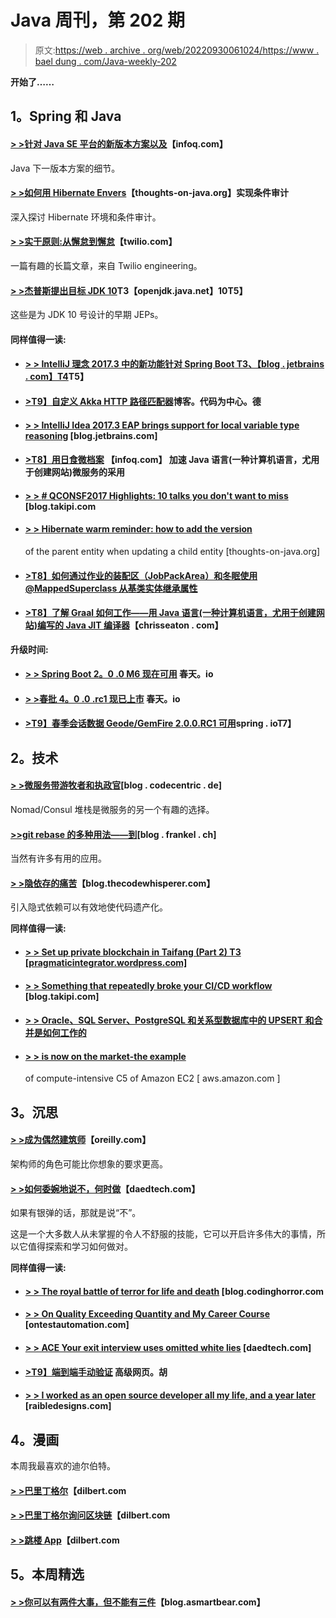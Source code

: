 # Java 周刊，第 202 期

> 原文:[https://web . archive . org/web/20220930061024/https://www . bael dung . com/Java-weekly-202](https://web.archive.org/web/20220930061024/https://www.baeldung.com/java-weekly-202)

**开始了……**

## **1。Spring 和 Java**

#### **[> >针对 Java SE 平台的新版本方案以及](https://web.archive.org/web/20220629000922/https://www.infoq.com/news/2017/11/new-version-scheme-java)【infoq.com】**

Java 下一版本方案的细节。

#### **[> >如何用 Hibernate Envers](https://web.archive.org/web/20220629000922/https://www.thoughts-on-java.org/conditional-auditing-hibernate-envers/)**【thoughts-on-java.org】实现条件审计

深入探讨 Hibernate 环境和条件审计。

#### [**> >实干原则:从懈怠到懈怠**](https://web.archive.org/web/20220629000922/https://www.twilio.com/blog/2017/11/solid-principles-slack-twilio.html)【twilio.com】

一篇有趣的长篇文章，来自 Twilio engineering。

#### **[> >杰普斯提出目标 JDK 10](https://web.archive.org/web/20220629000922/https://openjdk.java.net/projects/jdk/10/)T3【openjdk.java.net】10T5】**

这些是为 JDK 10 号设计的早期 JEPs。

#### **同样值得一读:**

*   #### [**> > IntelliJ 理念 2017.3 中的新功能针对 Spring Boot** T3、【blog . jetbrains . com】T4](https://web.archive.org/web/20220629000922/https://blog.jetbrains.com/idea/2017/11/whats-new-in-intellij-idea-2017-3-for-spring-boot/)T5】

*   #### [**>T9】自定义 Akka HTTP 路径匹配器**](https://web.archive.org/web/20220629000922/https://blog.codecentric.de/en/2017/11/custom-akka-http-pathmatcher/)博客。代码为中心。德

*   #### [**> > IntelliJ Idea 2017.3 EAP brings support for local variable type reasoning**](https://web.archive.org/web/20220629000922/https://blog.jetbrains.com/idea/2017/11/intellij-idea-2017-3-eap-brings-support-for-local-variable-type-inference/) [blog.jetbrains.com]

*   #### [**>T8】用日食微档案**](https://web.archive.org/web/20220629000922/https://www.infoq.com/news/2017/11/jax-london-microprofile) 【infoq.com】 加速 Java 语言(一种计算机语言，尤用于创建网站)微服务的采用

*   #### [> > **# QCONSF2017 Highlights: 10 talks you don't want to miss**](https://web.archive.org/web/20220629000922/http://blog.takipi.com/qconsf-2017-highlights-10-talks-that-you-dont-want-to-miss/) [blog.takipi.com

*   #### [**> > Hibernate warm reminder: how to add the version**](https://web.archive.org/web/20220629000922/https://www.thoughts-on-java.org/hibernate-tips-increase-version-parent-entity-updating-child-entity/)

    of the parent entity when updating a child entity [thoughts-on-java.org]
*   #### [**>T8】如何通过作业的装配区（JobPackArea）和冬眠使用@MappedSuperclass 从基类实体继承属性**](https://web.archive.org/web/20220629000922/https://vladmihalcea.com/2017/11/08/how-to-inherit-properties-from-a-base-class-entity-using-mappedsuperclass-with-jpa-and-hibernate/)

*   #### [**>T8】了解 Graal 如何工作——用 Java 语言(一种计算机语言，尤用于创建网站)编写的 Java JIT 编译器**](https://web.archive.org/web/20220629000922/http://chrisseaton.com/rubytruffle/jokerconf17/)【chrisseaton . com】

**升级时间:**

*   #### **[> > Spring Boot 2。0 .0 M6 现在可用](https://web.archive.org/web/20220629000922/https://spring.io/blog/2017/11/06/spring-boot-2-0-0-m6-available-now)** 春天。io

*   #### [**> >春批 4。0 .0 .rc1 现已上市**](https://web.archive.org/web/20220629000922/https://spring.io/blog/2017/11/02/spring-batch-4-0-0-rc1-is-now-available) 春天。io

*   #### [**>T9】春季会话数据 Geode/GemFire 2.0.0.RC1 可用**](https://web.archive.org/web/20220629000922/https://spring.io/blog/2017/11/07/spring-session-data-geode-gemfire-2-0-0-rc1-available)spring . ioT7】

## **2。技术**

#### [**> >微服务带游牧者和执政官**](https://web.archive.org/web/20220629000922/https://blog.codecentric.de/en/2017/11/microservices-nomad-consul/)[blog . codecentric . de]

Nomad/Consul 堆栈是微服务的另一个有趣的选择。

#### [**>>git rebase 的多种用法——到**](https://web.archive.org/web/20220629000922/https://blog.frankel.ch/multiple-usages-git-rebase-onto/#gsc.tab=0)[blog . frankel . ch]

当然有许多有用的应用。

#### [**> >隐依存的痛苦**](https://web.archive.org/web/20220629000922/http://blog.thecodewhisperer.com/permalink/the-pain-of-implicit-dependencies)【blog.thecodewhisperer.com】

引入隐式依赖可以有效地使代码遗产化。

**同样值得一读:**

*   #### [**> > Set up private blockchain in Taifang (Part 2)** T3 [pragmaticintegrator.wordpress.com]](https://web.archive.org/web/20220629000922/https://pragmaticintegrator.wordpress.com/2017/11/05/set-up-private-blockchain-with-ethereum-part-2/)

*   #### [**> > Something that repeatedly broke your CI/CD workflow**](https://web.archive.org/web/20220629000922/http://blog.takipi.com/the-one-thing-that-repeatedly-breaks-your-cicd-workflow/) [blog.takipi.com]

*   #### [**> > Oracle、SQL Server、PostgreSQL 和关系型数据库中的 UPSERT 和合并是如何工作的**](https://web.archive.org/web/20220629000922/https://vladmihalcea.com/2017/11/06/how-do-upsert-and-merge-work-in-oracle-sql-server-postgresql-and-mysql/)

*   #### [> > is now on the market-the example](https://web.archive.org/web/20220629000922/https://aws.amazon.com/blogs/aws/now-available-compute-intensive-c5-instances-for-amazon-ec2/)

    of compute-intensive C5 of Amazon EC2 [ aws.amazon.com ]

## **3。沉思**

#### [**> >成为偶然建筑师**](https://web.archive.org/web/20220629000922/https://www.oreilly.com/ideas/becoming-an-accidental-architect)【oreilly.com】

架构师的角色可能比你想象的要求更高。

#### [**> >如何委婉地说不，何时做**](https://web.archive.org/web/20220629000922/https://www.daedtech.com/how-to-politely-say-no-and-when-to-do-it/)【daedtech.com】

如果有银弹的话，那就是说“不”。

这是一个大多数人从未掌握的令人不舒服的技能，它可以开启许多伟大的事情，所以它值得探索和学习如何做对。

**同样值得一读:**

*   #### [**> > The royal battle of terror for life and death**](https://web.archive.org/web/20220629000922/https://blog.codinghorror.com/the-existential-terror-of-battle-royale/) [blog.codinghorror.com

*   #### [**> > On Quality Exceeding Quantity and My Career Course**](https://web.archive.org/web/20220629000922/https://www.ontestautomation.com/on-quality-over-quantity-and-my-career-journey/) [ontestautomation.com]

*   #### [**> > ACE Your exit interview uses omitted white lies**](https://web.archive.org/web/20220629000922/https://www.daedtech.com/ace-exit-interview-little-white-lies/) [daedtech.com]

*   #### [**>T9】端到端手动验证**](https://web.archive.org/web/20220629000922/https://advancedweb.hu/2017/11/07/manual-end-to-end-verification/) 高级网页。胡

*   #### [**> > I worked as an open source developer all my life, and a year later**](https://web.archive.org/web/20220629000922/http://raibledesigns.com/rd/entry/life_as_an_open_source1) [raibledesigns.com]

## **4。漫画**

本周我最喜欢的迪尔伯特。

#### **[> >巴里丁格尔](https://web.archive.org/web/20220629000922/http://dilbert.com/strip/2017-11-08)**【dilbert.com

#### [**> >巴里丁格尔询问区块链**](https://web.archive.org/web/20220629000922/http://dilbert.com/strip/2017-11-07)【dilbert.com

#### **[> >跳楼 App](https://web.archive.org/web/20220629000922/http://dilbert.com/strip/2017-11-03)**【dilbert.com

## **5。本周精选**

#### **[> >你可以有两件大事，但不能有三件](https://web.archive.org/web/20220629000922/https://blog.asmartbear.com/two-big-things.html)**【blog.asmartbear.com】